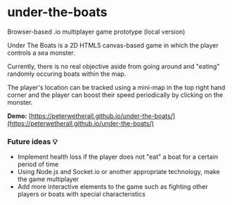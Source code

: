 # under-the-boats
Browser-based .io multiplayer game prototype (local version)

Under The Boats is a 2D HTML5 canvas-based game in which the player controls a sea monster.

Currently, there is no real objective aside from going around and "eating" randomly occuring boats within the map.

The player's location can be tracked using a mini-map in the top right hand corner and the player can boost their speed periodically by clicking on the monster.

**Demo:** [https://peterwetherall.github.io/under-the-boats/](https://peterwetherall.github.io/under-the-boats/)

### Future ideas 💡

- Implement health loss if the player does not "eat" a boat for a certain period of time
- Using Node.js and Socket.io or another appropriate technology, make the game multiplayer
- Add more interactive elements to the game such as fighting other players or boats with special characteristics
